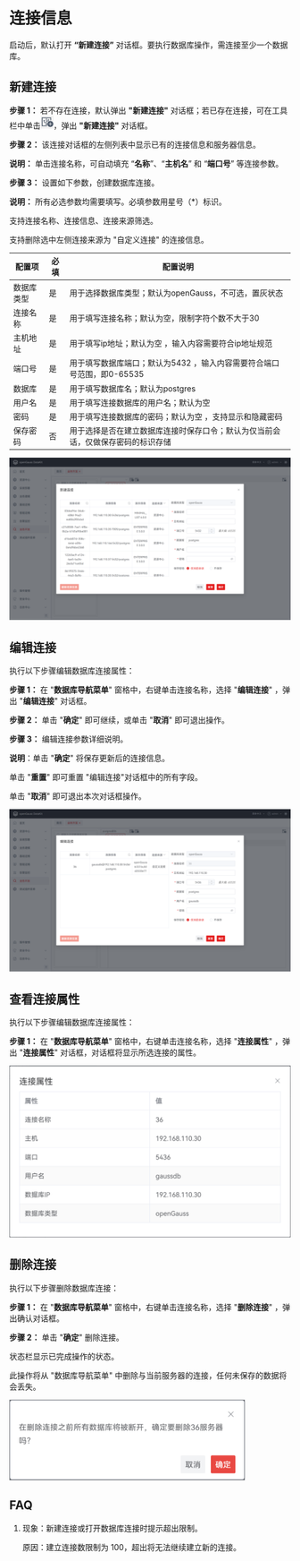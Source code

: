 # 连接信息

启动后，默认打开 **“新建连接”** 对话框。要执行数据库操作，需连接至少一个数据库。

## 新建连接

**步骤 1：** 若不存在连接，默认弹出 **"新建连接"** 对话框；若已存在连接，可在工具栏中单击<img src="figures/5-2.1.png" style="zoom:50%;" />，弹出 **"新建连接"** 对话框。

**步骤 2：** 该连接对话框的左侧列表中显示已有的连接信息和服务器信息。

**说明：** 单击连接名称，可自动填充 “**名称**”、“**主机名**” 和 “**端口号**” 等连接参数。

**步骤 3：** 设置如下参数，创建数据库连接。

**说明：** 所有必选参数均需要填写。必填参数用星号（*）标识。

支持连接名称、连接信息、连接来源筛选。

支持删除选中左侧连接来源为 "自定义连接" 的连接信息。

| 配置项     | 必填 | 配置说明                                                     |
| ---------- | ---- | ------------------------------------------------------------ |
| 数据库类型 | 是   | 用于选择数据库类型；默认为openGauss，不可选，置灰状态        |
| 连接名称   | 是   | 用于填写连接名称；默认为空，限制字符个数不大于30             |
| 主机地址   | 是   | 用于填写ip地址；默认为空 ，输入内容需要符合ip地址规范        |
| 端口号     | 是   | 用于填写数据库端口；默认为5432 ，输入内容需要符合端口号范围，即0-65535 |
| 数据库     | 是   | 用于填写数据库名；默认为postgres                             |
| 用户名     | 是   | 用于填写连接数据库的用户名；默认为空                         |
| 密码       | 是   | 用于填写连接数据库的密码；默认为空 ，支持显示和隐藏密码      |
| 保存密码   | 否   | 用于选择是否在建立数据库连接时保存口令；默认为仅当前会话，仅做保存密码的标识存储 |

<img src="figures/5-2.png" style="zoom:50%;" />

## 编辑连接

执行以下步骤编辑数据库连接属性：

**步骤 1：** 在 "**数据库导航菜单**" 窗格中，右键单击连接名称，选择 "**编辑连接**" ，弹出 "**编辑连接**" 对话框。

**步骤 2：** 单击 "**确定**" 即可继续，或单击 "**取消**" 即可退出操作。

**步骤 3：** 编辑连接参数详细说明。

**说明**：单击 "**确定**" 将保存更新后的连接信息。

单击 "**重置**" 即可重置 "编辑连接"对话框中的所有字段。

单击 "**取消**" 即可退出本次对话框操作。

<img src="figures/5-2-2.png" style="zoom:50%;" />

## 查看连接属性

执行以下步骤编辑数据库连接属性：

**步骤 1：** 在 "**数据库导航菜单**" 窗格中，右键单击连接名称，选择 "**连接属性**" ，弹出 "**连接属性**" 对话框，对话框将显示所选连接的属性。

<img src="figures/5-2-3.png" style="zoom:50%;" />

## 删除连接

执行以下步骤删除数据库连接：

**步骤 1：** 在 "**数据库导航菜单**" 窗格中，右键单击连接名称，选择 "**删除连接**" ，弹出确认对话框。

**步骤 2：** 单击 "**确定**" 删除连接。

状态栏显示已完成操作的状态。

此操作将从 "数据库导航菜单" 中删除与当前服务器的连接，任何未保存的数据将会丢失。

<img src="figures/5-2-4.png" style="zoom:50%;" />

## FAQ
1. 现象：新建连接或打开数据库连接时提示超出限制。

   原因：建立连接数限制为 100，超出将无法继续建立新的连接。
